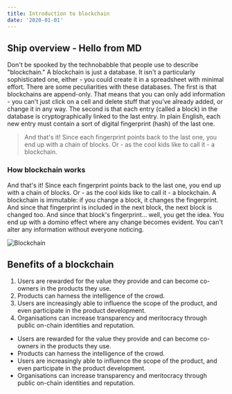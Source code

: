```yaml
---
title: Introduction to blockchain
date: '2020-01-01'
---
```


## Ship overview - Hello from MD

Don't be spooked by the technobabble that people use to describe "blockchain." A blockchain is just a database. It isn't
a particularly sophisticated one, either - you could create it in a spreadsheet with minimal effort. There are some
peculiarities with these databases. The first is that blockchains are append-only. That means that you can only add
information - you can't just click on a cell and delete stuff that you've already added, or change it in any way. The
second is that each entry (called a block) in the database is cryptographically linked to the last entry. In plain
English, each new entry must contain a sort of digital fingerprint (hash) of the last one.

> And that's it! Since each fingerprint points back to the last one, you end up with a chain of blocks. Or - as the cool
> kids like to call it - a blockchain.

### How blockchain works

And that's it! Since each fingerprint points back to the last one, you end up with a chain of blocks. Or - as the cool
kids like to call it - a blockchain. A blockchain is immutable: if you change a block, it changes the fingerprint. And
since that fingerprint is included in the next block, the next block is changed too. And since that block's
fingerprint... well, you get the idea. You end up with a domino effect where any change becomes evident. You can't alter
any information without everyone noticing.

![Blockchain](https://picsum.photos/id/237/700/500)

## Benefits of a blockchain

1. Users are rewarded for the value they provide and can become co-owners in the products they use.
2. Products can harness the intelligence of the crowd.
3. Users are increasingly able to influence the scope of the product, and even participate in the product development.
4. Organisations can increase transparency and meritocracy through public on-chain identities and reputation.

- Users are rewarded for the value they provide and can become co-owners in the products they use.
- Products can harness the intelligence of the crowd.
- Users are increasingly able to influence the scope of the product, and even participate in the product development.
- Organisations can increase transparency and meritocracy through public on-chain identities and reputation.
